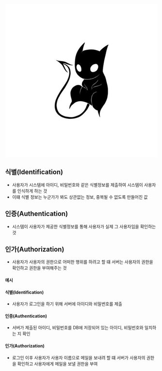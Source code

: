 ![이미지](/assets/blog1.jpg)

## 식별(Identification)
- 사용자가 시스템에 아이디, 비밀번호와 같은 식별정보를 제출하여 시스템이 사용자를 인식하게 하는 것
- 이떄 식별 정보는 누군가가 봐도 상관없는 정보, 중복될 수 없도록 만들어진 값

## 인증(Authentication)
- 시스템이 사용자가 제공한 식별정보를 통해 사용자가 실제 그 사용자임을 확인하는 것

## 인가(Authorization)
- 사용자가 사용자의 권한으로 어떠한 행위를 하려고 할 떄 서버는 사용자의 권한을 확인하고 권한을 부여해주는 것

#### 예시

#### 식별(Identification)
- 사용자가 로그인을 하기 위해 서버에 아이디와 비밀번호를 제출

#### 인증(Authentication)
- 서버가 제출된 아이디, 비밀번호를 DB에 저장되어 있는 아이디, 비밀번호와 일치하는 지 확인

#### 인가(Authorization)
- 로그인 이후 사용자가 사용자 이름으로 메일을 보내려 할 떄 서버가 사용자의 권한을 확인하고 사용자에게 메일을 보낼 권한을 부여 
